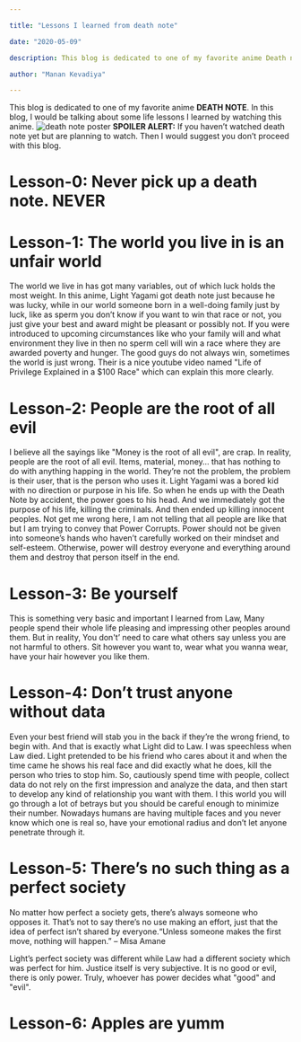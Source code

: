```yaml
---

title: "Lessons I learned from death note"

date: "2020-05-09"

description: This blog is dedicated to one of my favorite anime Death note

author: "Manan Kevadiya"

---
```

This blog is dedicated to one of my favorite anime **DEATH NOTE**. In this blog, I would be talking about some life lessons I learned by watching this anime.
![death note poster](https://imgix.ranker.com/collection_img/1/2645/original/death-note-u5?w=751&h=271&fm=pjpg&fit=crop&q=50)
**SPOILER ALERT:** If you haven’t watched death note yet but are planning to watch. Then I would suggest you don’t proceed with this blog.
# Lesson-0: Never pick up a death note. NEVER
# Lesson-1: The world you live in is an unfair world
The world we live in has got many variables, out of which luck holds the most weight.
In this anime, Light Yagami got death note just because he was lucky, while in our world someone born in a well-doing family just by luck, like as sperm you don’t know if you want to win that race or not, you just give your best and award might be pleasant or possibly not. If you were introduced to upcoming circumstances like who your family will and what environment they live in then no sperm cell will win a race where they are awarded poverty and hunger.
The good guys do not always win, sometimes the world is just wrong.
Their is a nice youtube video named "Life of Privilege Explained in a $100 Race" which can explain this more clearly.
# Lesson-2: People are the root of all evil
I believe all the sayings like "Money is the root of all evil", are crap. In reality, people are the root of all evil.
Items, material, money… that has nothing to do with anything happing in the world. They’re not the problem, the problem is their user, that is the person who uses it.
Light Yagami was a bored kid with no direction or purpose in his life. So when he ends up with the Death Note by accident, the power goes to his head. And we immediately got the purpose of his life, killing the criminals. And then ended up killing innocent peoples.
Not get me wrong here, I am not telling that all people are like that but I am trying to convey that Power Corrupts.
Power should not be given into someone’s hands who haven’t carefully worked on their mindset and self-esteem. Otherwise, power will destroy everyone and everything around them and destroy that person itself in the end.

# Lesson-3: Be yourself
This is something very basic and important I learned from Law, Many people spend their whole life pleasing and impressing other peoples around them.
But in reality, You don't’ need to care what others say unless you are not harmful to others. Sit however you want to, wear what you wanna wear, have your hair however you like them.

# Lesson-4: Don’t trust anyone without data
Even your best friend will stab you in the back if they’re the wrong friend, to begin with. And that is exactly what Light did to Law. I was speechless when Law died. Light pretended to be his friend who cares about it and when the time came he shows his real face and did exactly what he does, kill the person who tries to stop him.
So, cautiously spend time with people, collect data do not rely on the first impression and analyze the data, and then start to develop any kind of relationship you want with them.
I this world you will go through a lot of betrays but you should be careful enough to minimize their number. Nowadays humans are having multiple faces and you never know which one is real so, have your emotional radius and don’t let anyone penetrate through it.

# Lesson-5: There’s no such thing as a perfect society
No matter how perfect a society gets, there’s always someone who opposes it. That’s not to say there’s no use making an effort, just that the idea of perfect isn’t shared by everyone.“Unless someone makes the first move, nothing will happen.” – Misa Amane

Light’s perfect society was different while Law had a different society which was perfect for him.
Justice itself is very subjective. It is no good or evil, there is only power. Truly, whoever has power decides what "good" and "evil".


# Lesson-6: Apples are yumm